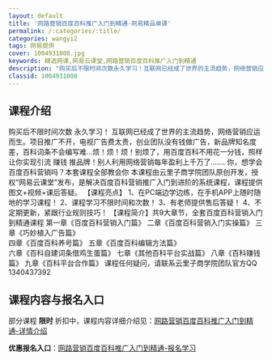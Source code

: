 ```yaml
---
layout: default
title: '网路营销百度百科推广入门到精通-网易精品单课'
permalink: /:categories/:title/
categories: wangyi2
tags: 网易提供
cover: 1004931008.jpg
keywords: 精选网课,网易云课堂,网路营销百度百科推广入门到精通
description: "购买后不限时间次数永久学习！互联网已经成了世界的主流趋势，网络营销应运而生。项目推广不开，电视广告费太贵，创业团队没有钱做广告，新品牌知名度差，百科词条不会编写难...烦！烦！烦！别烦了，用"
classid: 1004931008
---
```


## 课程介绍

购买后不限时间次数 永久学习！
互联网已经成了世界的主流趋势，网络营销应运而生。项目推广不开，电视广告费太贵，创业团队没有钱做广告，新品牌知名度差，百科词条不会编写难...烦！烦！烦！别烦了，用百度百科不用花一分钱，照样让你实现引流 赚钱 推品牌！别人利用网络营销每年盈利上千万了.......
你，想学会百度百科营销吗？本套课程全部教会你
本课程由云里子商学院团队原创开发，授权“网易云课堂”发布，是解决百度百科营销推广入门到进阶的系统课程，课程提供图文+视频+课后答疑。
【课程亮点】
1、在PC端边学边练，在手机APP上随时随地的学习课程！
2、课程学习不限时间和次数！
3、有老师提供售后答疑！
4、不定期更新，紧跟行业规则技巧！
【课程简介】共9大章节，全套百度百科营销入门到精通课程
第一章《百度百科营销入门篇》
二章《百度百科营销入门实操篇》 
三章《巧妙植入广告篇》  
四章《百度百科养号篇》 
五章《百度百科编辑方法篇》   
六章《百科自建词条借鸡生蛋篇》 
七章《其他百科平台实战篇》 
八章《百科赚钱篇》 
九章《百科平台合作篇》
课程任何疑问，请联系云里子商学院团队官方QQ 1340437392

## 课程内容与报名入口

部分课程 **限时** 折扣中，课程内容详细介绍见：[网路营销百度百科推广入门到精通-详情介绍](https://study.163.com/course/introduction/1004931008.htm?share=1&shareId=1025206652&utm_campaign=share&utm_medium=iphoneShare&utm_source=&utm_u=1025206652)

**优惠报名入口**：[网路营销百度百科推广入门到精通-报名学习](https://study.163.com/course/introduction/1004931008.htm?share=1&shareId=1025206652&utm_campaign=share&utm_medium=iphoneShare&utm_source=&utm_u=1025206652)


